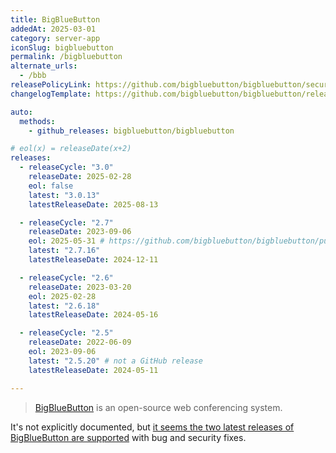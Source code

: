 ```yaml
---
title: BigBlueButton
addedAt: 2025-03-01
category: server-app
iconSlug: bigbluebutton
permalink: /bigbluebutton
alternate_urls:
  - /bbb
releasePolicyLink: https://github.com/bigbluebutton/bigbluebutton/security
changelogTemplate: https://github.com/bigbluebutton/bigbluebutton/releases/tag/v__LATEST__

auto:
  methods:
    - github_releases: bigbluebutton/bigbluebutton

# eol(x) = releaseDate(x+2)
releases:
  - releaseCycle: "3.0"
    releaseDate: 2025-02-28
    eol: false
    latest: "3.0.13"
    latestReleaseDate: 2025-08-13

  - releaseCycle: "2.7"
    releaseDate: 2023-09-06
    eol: 2025-05-31 # https://github.com/bigbluebutton/bigbluebutton/pull/23340
    latest: "2.7.16"
    latestReleaseDate: 2024-12-11

  - releaseCycle: "2.6"
    releaseDate: 2023-03-20
    eol: 2025-02-28
    latest: "2.6.18"
    latestReleaseDate: 2024-05-16

  - releaseCycle: "2.5"
    releaseDate: 2022-06-09
    eol: 2023-09-06
    latest: "2.5.20" # not a GitHub release
    latestReleaseDate: 2024-05-11

---
```


> [BigBlueButton](https://bigbluebutton.org/) is an open-source web conferencing system.

It's not explicitly documented, but [it seems the two latest releases of BigBlueButton are supported](https://groups.google.com/g/bigbluebutton-dev/c/Nj1_U797q2c)
with bug and security fixes.
